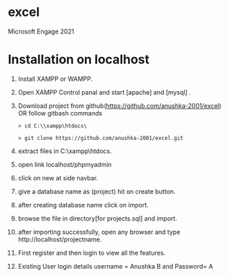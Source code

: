 # excel
Microsoft Engage 2021

# Installation on localhost

1. Install XAMPP or WAMPP.

2. Open XAMPP Control panal and start [apache] and [mysql] .

3. Download project from github(https://github.com/anushka-2001/excel)  
    OR follow gitbash commands
    
    ```
    > cd C:\\xampp\htdocs\
    
    > git clone https://github.com/anushka-2001/excel.git
    ```
    
4. extract files in C:\\xampp\htdocs\.

5. open link localhost/phpmyadmin

6. click on new at side navbar.

7. give a database name as (project) hit on create button.

8. after creating database name click on import.

9. browse the file in directory[for projects.sql] and import.

10. after importing successfully, open any browser and type http://localhost/projectname.

12. First register and then login to view all the features.

13. Existing User login details  username = Anushka B and Password= A



